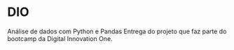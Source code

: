# DIO
Análise de dados com Python e Pandas
Entrega do projeto que faz parte do bootcamp da Digital Innovation One.
